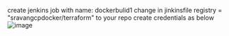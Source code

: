 create jenkins job with name: dockerbulid1
change in jinkinsfile
registry = "sravangcpdocker/terraform" to your repo
create credentials as below
![image](https://user-images.githubusercontent.com/39382490/178724044-3c6285fc-eb0b-495f-a5c2-d925e3a4d8bb.png)

